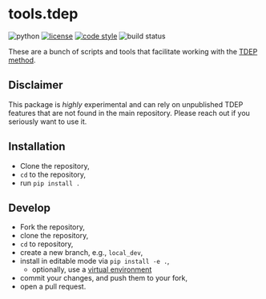 tools.tdep
===

![python](https://img.shields.io/badge/python-3.7--3.9-lightgrey.svg?style=flat-square)
[![license](https://img.shields.io/pypi/l/son.svg?color=red&style=flat-square)](https://opensource.org/licenses/ISC)
[![code style](https://img.shields.io/badge/code%20style-black-202020.svg?style=flat-square)](https://github.com/ambv/black)
![build status](https://app.travis-ci.com/flokno/tools.tdep.svg?branch=master)

These are a bunch of scripts and tools that facilitate working with the [TDEP method](http://ollehellman.github.io/).

## Disclaimer

This package is _highly_ experimental and can rely on unpublished TDEP features that are not found in the main repository. Please reach out if you seriously want to use it.

## Installation

- Clone the repository,
- `cd` to the repository,
- run `pip install .`

## Develop

- Fork the repository,
- clone the repository,
- `cd` to repository,
- create a new branch, e.g., `local_dev`,
- install in editable mode via `pip install -e .`,
  - optionally, use a [virtual environment](https://docs.python.org/3/library/venv.html)
- commit your changes, and push them to your fork,
- open a pull request.

